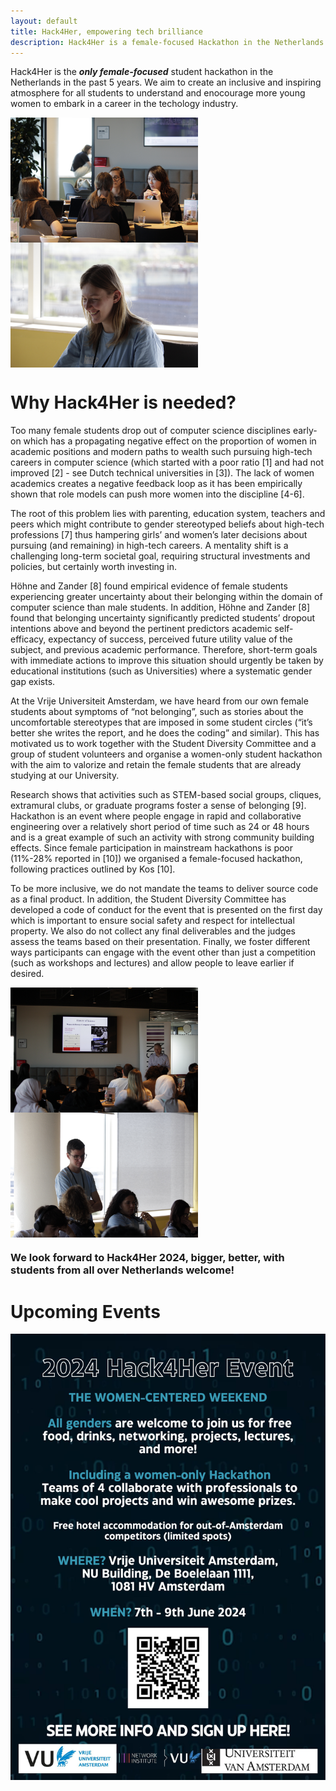 ```yaml
---
layout: default
title: Hack4Her, empowering tech brilliance
description: Hack4Her is a female-focused Hackathon in the Netherlands.
---
```


Hack4Her is the _**only female-focused**_ student hackathon in the Netherlands in the past 5 years. We aim to create an inclusive and inspiring atmosphere for all students to understand and enocourage more young women to embark in a career in the techology industry.

<div style="display: flex; flex-wrap: wrap;">
    <img src="elisa_team.png" alt="Image 4" width="300" style="margin-right: 30px;"/>
    <img src="lieve_pic.png" alt="Image 5" width="300" style="margin-right: 30px;"/>
</div>

# <a id="anchor-why">Why Hack4Her is needed?</a> 
Too many female students drop out of computer science disciplines early-on which has a propagating negative effect on the proportion of women in academic positions and modern paths to wealth such pursuing high-tech careers in computer science (which started with a poor ratio [1] and had not improved [2] - see Dutch technical universities in [3]). The lack of women academics creates a negative feedback loop as it has been empirically shown that role models can push more women into the discipline [4-6].

The root of this problem lies with parenting, education system, teachers and peers which might contribute to gender stereotyped beliefs about high-tech professions [7] thus hampering girls’ and women’s later decisions about pursuing (and remaining) in high-tech careers. A mentality shift is a challenging long-term societal goal, requiring structural investments and policies, but certainly worth investing in. 

Höhne and Zander [8] found empirical evidence of female students experiencing greater uncertainty about their belonging within the domain of computer science than male students. In addition, Höhne and Zander [8] found that belonging uncertainty significantly predicted students’ dropout intentions above and beyond the pertinent predictors academic self-efficacy, expectancy of success, perceived future utility value of the subject, and previous academic performance. Therefore, short-term goals with immediate actions to improve this situation should urgently be taken by educational institutions (such as Universities) where a systematic gender gap exists.

At the Vrije Universiteit Amsterdam, we have heard from our own female students about symptoms of “not belonging”, such as stories about the uncomfortable stereotypes that are imposed in some student circles (“it’s better she writes the report, and he does the coding” and similar). This has motivated us to work together with the Student Diversity Committee and a group of student volunteers and organise a women-only student hackathon with the aim to valorize and retain the female students that are already studying at our University.

Research shows that activities such as STEM-based social groups, cliques, extramural clubs, or graduate programs foster a sense of belonging [9]. Hackathon is an event where people engage in rapid and collaborative engineering over a relatively short period of time such as 24 or 48 hours and is a great example of such an activity with strong community building effects. Since female participation in mainstream hackathons is poor (11%-28% reported in [10]) we organised a female-focused hackathon, following practices outlined by Kos [10]. 

To be more inclusive, we do not mandate the teams to deliver source code as a final product. In addition, the Student Diversity Committee has developed a code of conduct for the event that is presented on the first day which is important to ensure social safety and respect for intellectual property. We also do not collect any final deliverables and the judges assess the teams based on their presentation. Finally, we foster different ways participants can engage with the event other than just a competition (such as workshops and lectures) and allow people to leave earlier if desired.

<div style="display: flex; flex-wrap: wrap;">
    <img src="lecture_pic.png" alt="Image 7" width="300" style="margin-right: 20px;"/>
    <img src="vlad_pic.png" alt="Image 8" width="300" style="margin-right: 20px;"/>
</div>

### We look forward to Hack4Her 2024, bigger, better, with students from all over Netherlands welcome!

# Upcoming Events

[![Hackathon Event 2024 Poster](https://github.com/hack4her/hack4her.github.io/blob/main/hack4her_1.jpg?raw=true)](https://hack4her.github.io/events.html)
